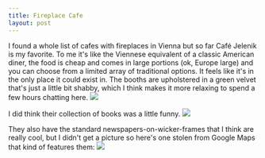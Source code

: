 ```yaml
---
title: Fireplace Cafe
layout: post
---
```


I found a whole list of cafes with fireplaces in Vienna but so far Café Jelenik is my favorite. To me it's like the Viennese equivalent of a classic American diner, the food is cheap and comes in large portions (ok, Europe large) and you can choose from a limited array of traditional options. It feels like it's in the only place it could exist in. The booths are upholstered in a green velvet that's just a little bit shabby, which I think makes it more relaxing to spend a few hours chatting here.
![]({{site.baseurl}}/assets/images/fireplace_cafe/fire.jpg)

I did think their collection of books was a little funny.
![]({{site.baseurl}}/assets/images/fireplace_cafe/manga.jpg)

They also have the standard newspapers-on-wicker-frames that I think are really cool, but I didn't get a picture so here's one stolen from Google Maps that kind of features them:
![]({{site.baseurl}}/assets/images/fireplace_cafe/papers.png)
